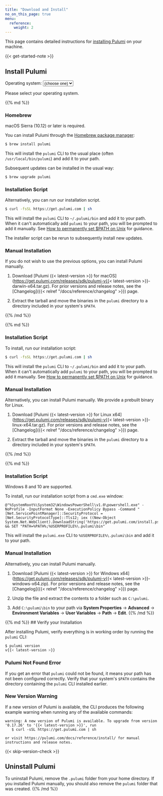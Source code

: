 ```yaml
---
title: "Download and Install"
no_on_this_page: true
menu:
  reference:
    weight: 2
---
```


<!--
NOTE: To update this page with a new binary release, do the following:
- Update `static/latest-version`
- Update `content/reference/changelog.md`
-->

This page contains detailed instructions for [installing Pulumi](#install-pulumi) on your machine.

{{< get-started-note >}}

## Install Pulumi

<script>
    var oses = [ "unknown", "linux", "macos", "windows" ];

    function showInstall(os) {
        // Show the div and select it in the dropdown.
        var e = document.getElementById(os + "_installation");
        if (e) {
            e.style.display = "block";
            var s = document.getElementById("os");
            if (s) {
                for (var i = 0; i < s.options.length; i++) {
                    if (s.options[i].value === os) {
                        s.selectedIndex = i;
                        break;
                     }
                }
            }

            // If this is a real installation step, show the post-install markup too.
            var post = document.getElementById("installation_post");
            if (post) {
                post.style.display = os === oses[0] ? "none" : "block";
            }
        }
    }

    function hideInstall(os) {
        // Hide the installation div for this OS.
        var e = document.getElementById(os + "_installation");
        if (e) e.style.display = "none";
    }

    function selectOs(os) {
        // Select this OS by showing its div and selecting it in the dropdown.
        var found;
        for (var i = 0; i < oses.length; i++) {
            if (os === oses[i]) {
                showInstall(oses[i]);
                found = true;
            } else {
                hideInstall(oses[i]);
            }
        }
        if (!found) {
            showInstall(oses[0]);
        }
    }

    function selectCurrentOs(os) {
        var e = document.getElementById("os");
        if (e) {
            selectOs(e.value);
        }
    }
</script>

<label for="os">Operating system:</label>
<select id="os" onchange="selectCurrentOs()">
    <option value="unknown">(choose one)</option>
    <option value="linux">Linux</option>
    <option value="macos">macOS</option>
    <option value="windows">Windows</option>
</select>

<div id="unknown_installation">
    <p>Please select your operating system.</p>
</div>

<div id="macos_installation" class="mt-8">
{{% md %}}


### Homebrew

macOS Sierra (10.12) or later is required.

You can install Pulumi through the [Homebrew package manager](https://brew.sh/):

```bash
$ brew install pulumi
```

This will install the `pulumi` CLI to the usual place (often `/usr/local/bin/pulumi`) and add it to your path.

Subsequent updates can be installed in the usual way:

```bash
$ brew upgrade pulumi
```

### Installation Script

Alternatively, you can run our installation script.

```bash
$ curl -fsSL https://get.pulumi.com | sh
```

This will install the `pulumi` CLI to `~/.pulumi/bin` and add it to your path. When it can't automatically add `pulumi` to your path, you will be prompted to add it manually.
See [How to permanently set $PATH on Unix](https://stackoverflow.com/questions/14637979/how-to-permanently-set-path-on-linux-unix) for guidance.


The installer script can be rerun to subsequently install new updates.

### Manual Installation

If you do not wish to use the previous options, you can install Pulumi manually.

1. Download [Pulumi {{< latest-version >}} for macOS](https://get.pulumi.com/releases/sdk/pulumi-v{{< latest-version >}}-darwin-x64.tar.gz). For prior versions and release notes, see the [Changelog]({{< relref "/docs/reference/changelog" >}}) page.

2. Extract the tarball and move the binaries in the `pulumi` directory to a directory included in your system's `$PATH`.

{{% /md %}}
</div>

<div id="linux_installation" class="mt-8">
{{% md %}}

### Installation Script

To install, run our installation script:

```bash
$ curl -fsSL https://get.pulumi.com | sh
```

This will install the `pulumi` CLI to `~/.pulumi/bin` and add it to your path. When it can't automatically add `pulumi` to your path, you will be prompted to add it manually.
See [How to permanently set $PATH on Unix](https://stackoverflow.com/questions/14637979/how-to-permanently-set-path-on-linux-unix) for guidance.


### Manual Installation

Alternatively, you can install Pulumi manually. We provide a prebuilt binary for Linux.

1. Download [Pulumi {{< latest-version >}} for Linux x64](https://get.pulumi.com/releases/sdk/pulumi-v{{< latest-version >}}-linux-x64.tar.gz). For prior versions and release notes, see the [Changelog]({{< relref "/docs/reference/changelog" >}}) page.

2. Extract the tarball and move the binaries in the `pulumi` directory to a directory included in your system's `$PATH`.

{{% /md %}}
</div>

<div id="windows_installation" class="mt-8">
{{% md %}}

### Installation Script

Windows 8 and 10 are supported.

To install, run our installation script from a `cmd.exe` window:

```batch
@"%SystemRoot%\System32\WindowsPowerShell\v1.0\powershell.exe" -NoProfile -InputFormat None -ExecutionPolicy Bypass -Command "[Net.ServicePointManager]::SecurityProtocol = [Net.SecurityProtocolType]::Tls12; iex ((New-Object System.Net.WebClient).DownloadString('https://get.pulumi.com/install.ps1'))" && SET "PATH=%PATH%;%USERPROFILE%\.pulumi\bin"
```

This will install the `pulumi.exe` CLI to `%USERPROFILE%\.pulumi\bin` and add it to your path.

### Manual Installation

Alternatively, you can install Pulumi manually.

1. Download [Pulumi {{< latest-version >}} for Windows x64](https://get.pulumi.com/releases/sdk/pulumi-v{{< latest-version >}}-windows-x64.zip). For prior versions and release notes, see the [Changelog]({{< relref "/docs/reference/changelog" >}}) page.

2. Unzip the file and extract the contents to a folder such as `C:\pulumi`.

3. Add `C:\pulumi\bin` to your path via **System Properties** -> **Advanced** -> **Environment Variables** -> **User Variables** -> **Path** -> **Edit**.
{{% /md %}}
</div>

<script>
    if (navigator.appVersion.indexOf("Win") !== -1) {
        selectOs("windows");
    } else if (navigator.appVersion.indexOf("Mac") !== -1) {
        selectOs("macos");
    } else if (navigator.appVersion.indexOf("Linux") !== -1) {
        selectOs("linux");
    } else {
        selectOs("unknown");
    }
</script>

<div id="installation_post" class="mt-8">
{{% md %}}
## Verify your Installation

After installing Pulumi, verify everything is in working order by running the `pulumi` CLI:

```bash
$ pulumi version
v{{< latest-version >}}
```

### Pulumi Not Found Error

If you get an error that `pulumi` could not be found, it means your path has not been configured correctly. Verify that your system's `$PATH` contains the directory containing the `pulumi` CLI installed earlier.

### New Version Warning

If a new version of Pulumi is available, the CLI produces the following example warning when running any of the available commands:

```
warning: A new version of Pulumi is available. To upgrade from version '0.17.26' to '{{< latest-version >}}', run
   $ curl -sSL https://get.pulumi.com | sh

or visit https://pulumi.com/docs/reference/install/ for manual instructions and release notes.
```

{{< skip-version-check >}}

## Uninstall Pulumi

To uninstall Pulumi, remove the `.pulumi` folder from your home directory. If you installed Pulumi manually, you should
also remove the `pulumi` folder that was created.
{{% /md %}}
</div>
